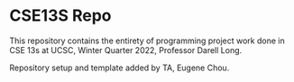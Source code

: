 # CSE13S Repo

This repository contains the entirety of programming project work done in CSE 13s at UCSC, Winter Quarter 2022, Professor Darell Long.

Repository setup and template added by TA, Eugene Chou.
